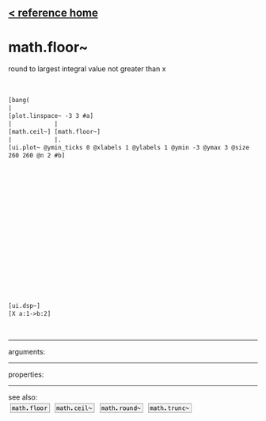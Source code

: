 [< reference home](ceammc_lib.html)
---

# math.floor~


round to largest integral value not greater than x

```


[bang(
|
[plot.linspace~ -3 3 #a]
|            |
[math.ceil~] [math.floor~]
|            |.
[ui.plot~ @ymin_ticks 0 @xlabels 1 @ylabels 1 @ymin -3 @ymax 3 @size 260 260 @n 2 #b]


















[ui.dsp~]
[X a:1->b:2]

            
```

---
arguments:


---
properties:


---
see also:<br>
[![math.floor](img/object_math.floor.png)](math.floor.html)
[![math.ceil~](img/object_math.ceil~.png)](math.ceil~.html)
[![math.round~](img/object_math.round~.png)](math.round~.html)
[![math.trunc~](img/object_math.trunc~.png)](math.trunc~.html)
